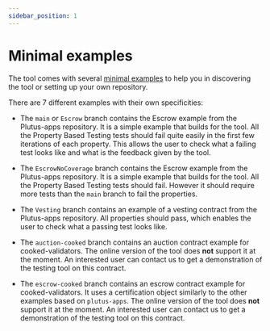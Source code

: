 ```yaml
---
sidebar_position: 1
---
```


# Minimal examples

The tool comes with several [minimal examples](https://github.com/Ali-Hill/minimal-ptt-examples) to help you in discovering the tool or setting up your own repository.

There are 7 different examples with their own specificities:

* The `main` or `Escrow` branch contains the Escrow example from the Plutus-apps repository.
It is a simple example that builds for the tool. All the Property Based Testing tests should fail quite easily in the first few iterations of each property. This allows the user to check what a failing test looks like and what is the feedback given by the tool.

* The `EscrowNoCoverage` branch contains the Escrow example from the Plutus-apps repository. It is a simple example that builds for the tool. All the Property Based Testing tests should fail. However it should require more tests than the `main` branch to fail the properties.

* The `Vesting` branch contains an example of a vesting contract from the Plutus-apps repository. All properties should pass, which enables the user to check what a passing test looks like. 

* The `auction-cooked` branch contains an auction contract example for cooked-validators. The online version of the tool does **not** support it at the moment. An interested user can contact us to get a demonstration of the testing tool on this contract.

* The `escrow-cooked` branch contains an escrow contract example for cooked-validators. It uses a certification object similarly to the other examples based on `plutus-apps`. The online version of the tool does **not** support it at the moment. An interested user can contact us to get a demonstration of the testing tool on this contract.

